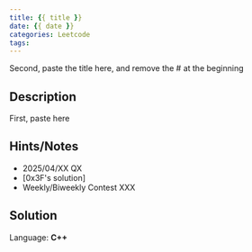 ```yaml
---
title: {{ title }}
date: {{ date }}
categories: Leetcode
tags:
---
```


Second, paste the title here, and remove the # at the beginning

## Description

First, paste here

## Hints/Notes

- 2025/04/XX QX
- [0x3F's solution]
- Weekly/Biweekly Contest XXX

## Solution

Language: **C++**

```C++

```
